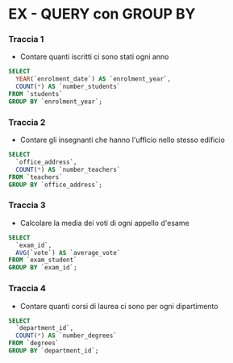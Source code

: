 # EX - QUERY con GROUP BY

### Traccia 1

- Contare quanti iscritti ci sono stati ogni anno

```sql
SELECT
  YEAR(`enrolment_date`) AS `enrolment_year`,
  COUNT(*) AS `number_students`
FROM `students`
GROUP BY `enrolment_year`;
```

### Traccia 2

- Contare gli insegnanti che hanno l'ufficio nello stesso edificio

```sql
SELECT
  `office_address`,
  COUNT(*) AS `number_teachers`
FROM `teachers`
GROUP BY `office_address`;
```

### Traccia 3

- Calcolare la media dei voti di ogni appello d'esame

```sql
SELECT
  `exam_id`,
  AVG(`vote`) AS `average_vote`
FROM `exam_student`
GROUP BY `exam_id`;
```

### Traccia 4

- Contare quanti corsi di laurea ci sono per ogni dipartimento

```sql
SELECT
  `department_id`,
  COUNT(*) AS `number_degrees`
FROM `degrees`
GROUP BY `department_id`;
```
